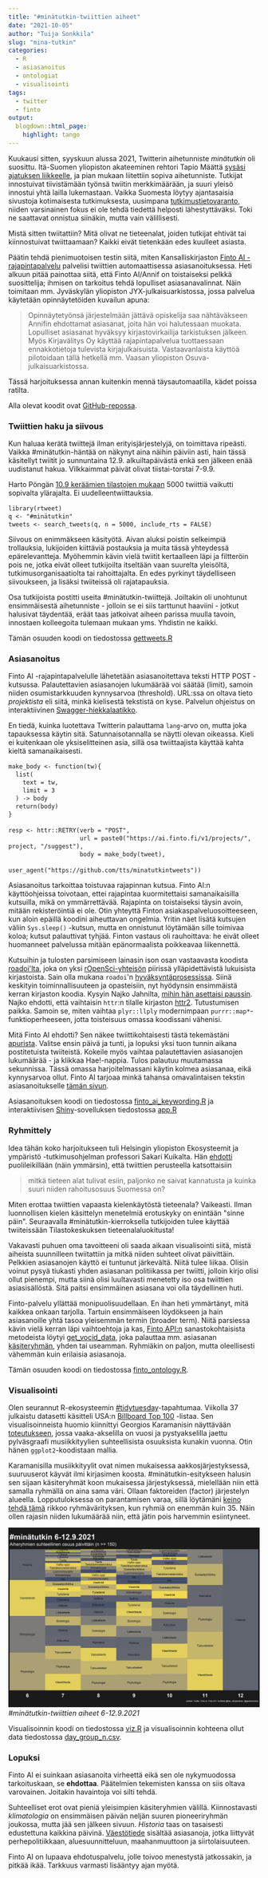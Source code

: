 ```yaml
---
title: "#minätutkin-twiittien aiheet"
date: "2021-10-05"
author: "Tuija Sonkkila"
slug: "mina-tutkin"
categories:
  - R
  - asiasanoitus
  - ontologiat
  - visualisointi
tags:
  - twitter
  - finto
output:
  blogdown::html_page:
    highlight: tango
---
```


Kuukausi sitten, syyskuun alussa 2021, Twitterin aihetunniste *minätutkin* oli suosittu. Itä-Suomen yliopiston akateeminen rehtori Tapio Määttä [sysäsi ajatuksen liikkeelle](https://twitter.com/tapiomaatta/status/1434449463268057092), ja pian mukaan liitettiin sopiva aihetunniste. Tutkijat innostuivat tiivistämään työnsä twiitin merkkimäärään, ja suuri yleisö innostui yhtä lailla lukemastaan. Vaikka Suomesta löytyy ajantasaisia sivustoja kotimaisesta tutkimuksesta, uusimpana [tutkimustietovaranto](https://www.tiedejatutkimus.fi/fi/), niiden varsinainen fokus ei ole tehdä tiedettä helposti lähestyttäväksi. Toki ne saattavat onnistua siinäkin, mutta vain välillisesti.

Mistä sitten twiitattiin? Mitä olivat ne tieteenalat, joiden tutkijat ehtivät tai kiinnostuivat twiittaamaan? Kaikki eivät tietenkään edes kuulleet asiasta. 

Päätin tehdä pienimuotoisen testin siitä, miten Kansalliskirjaston [Finto AI -rajapintapalvelu](https://www.kiwi.fi/display/Finto/Finto+AI%3An+rajapintapalvelu) palvelisi twiittien automaattisessa asiasanoituksessa. Heti alkuun pitää painottaa siitä, että Finto AI/Annif on toistaiseksi pelkkä suosittelija; ihmisen on tarkoitus tehdä lopulliset asiasanavalinnat. Näin toimitaan mm. Jyväskylän yliopiston JYX-julkaisuarkistossa, jossa palvelua käytetään opinnäytetöiden kuvailun apuna:

>Opinnäytetyönsä järjestelmään jättävä opiskelija saa nähtäväkseen Annifin ehdottamat asiasanat, joita hän voi halutessaan muokata. Lopulliset asiasanat hyväksyy kirjastovirkailija tarkistuksen jälkeen. Myös Kirjavälitys Oy käyttää rajapintapalvelua tuottaessaan ennakkotietoja tulevista kirjajulkaisuista. Vastaavanlaista käyttöä pilotoidaan tällä hetkellä mm. Vaasan yliopiston Osuva-julkaisuarkistossa.

Tässä harjoituksessa annan kuitenkin mennä täysautomaatilla, kädet poissa ratilta. 

Alla olevat koodit ovat [GitHub-repossa](https://github.com/tts/minatutkintweets).

### Twiittien haku ja siivous

Kun haluaa kerätä twiittejä ilman erityisjärjestelyjä, on toimittava ripeästi. Vaikka #minätutkin-häntää on näkynyt aina näihin päiviin asti, hain tässä käsitellyt twiitit jo sunnuntaina 12.9. alkuiltapäivästä enkä sen jälkeen enää uudistanut hakua. Vilkkaimmat päivät olivat tiistai-torstai 7-9.9. 

Harto Pöngän [10.9 keräämien tilastojen mukaan](https://twitter.com/hponka/status/1436240568045158402) 5000 twiittiä vaikutti sopivalta ylärajalta. Ei uudelleentwiittauksia.

```
library(rtweet)
q <- "#minätutkin"
tweets <- search_tweets(q, n = 5000, include_rts = FALSE)
```

Siivous on enimmäkseen käsityötä. Aivan aluksi poistin selkeimpiä trollauksia, lukijoiden kiittäviä postauksia ja muita tässä yhteydessä epärelevantteja. Myöhemmin kävin vielä twiitit kertaalleen läpi ja filtteröin pois ne, jotka eivät olleet tutkijoilta itseltään vaan suurelta yleisöltä, tutkimusorganisaatiolta tai rahoittajalta. En edes pyrkinyt täydelliseen siivoukseen, ja lisäksi twiiteissä oli rajatapauksia. 

Osa tutkijoista postitti useita #minätutkin-twiittejä. Joiltakin oli unohtunut ensimmäisestä aihetunniste - jolloin se ei siis tarttunut haaviini - jotkut halusivat täydentää, eräät taas jatkoivat aiheen parissa muulla tavoin, innostaen kolleegoita tulemaan mukaan yms. Yhdistin ne kaikki.

Tämän osuuden koodi on tiedostossa [gettweets.R](https://github.com/tts/minatutkintweets/blob/main/gettweets.R)

### Asiasanoitus

Finto AI -rajapintapalvelulle lähetetään asiasanoitettava teksti HTTP POST -kutsussa. Palautettavien asiasanojen lukumäärää voi säätää (limit), samoin niiden osumistarkkuuden kynnysarvoa (threshold). URL:ssa on oltava tieto *projektista* eli siitä, minkä kielisestä tekstistä on kyse. Palvelun ohjeistus on interaktiivinen [Swagger-hiekkalaatikko](https://ai.finto.fi/v1/ui/).

En tiedä, kuinka luotettava Twitterin palauttama `lang`-arvo on, mutta joka tapauksessa käytin sitä. Satunnaisotannalla se näytti olevan oikeassa. Kieli ei kuitenkaan ole yksiselitteinen asia, sillä osa twiittaajista käyttää kahta kieltä samanaikaisesti. 

```
make_body <- function(tw){
  list(
    text = tw,
    limit = 3
  ) -> body
  return(body)
}

resp <- httr::RETRY(verb = "POST",
                    url = paste0("https://ai.finto.fi/v1/projects/", project, "/suggest"),
                    body = make_body(tweet),
                    user_agent("https://github.com/tts/minatutkintweets"))
```

Asiasanoitus tarkoittaa toistuvaa rajapinnan kutsua. Finto AI:n käyttöohjeissa toivotaan, ettei rajapintaa kuormitettaisi samanaikaisilla kutsuilla, mikä on ymmärrettävää. Rajapinta on toistaiseksi täysin avoin, mitään rekisteröintiä ei ole. Otin yhteyttä Finton asiakaspalveluosoitteeseen, kun aloin epäillä koodini aiheuttavan ongelmia. Yritin näet lisätä kutsujen väliin `Sys.sleep()` -kutsun, mutta en onnistunut löytämään sille toimivaa koloa; kutsut palauttivat tyhjää. Finton vastaus oli rauhoittava: he eivät olleet huomanneet palvelussa mitään epänormaalista poikkeavaa liikennettä.

Kutsuihin ja tulosten parsimiseen lainasin ison osan vastaavasta koodista [roadoi'lta](https://github.com/ropensci/roadoi), joka on yksi [rOpenSci-yhteisön](https://ropensci.org/) piirissä ylläpidettävistä lukuisista kirjastoista. Sain olla mukana `roadoi`'n [hyväksyntäprosessissa](https://github.com/ropensci/software-review/issues/115). Siinä keskityin toiminnallisuuteen ja opasteisiin, nyt hyödynsin ensimmäistä kerran kirjaston koodia. Kysyin Najko Jahnilta, [mihin hän asettaisi paussin](https://github.com/ropensci/roadoi/issues/33). Najko ehdotti, että vaihtaisin `httr`:n tilalle kirjaston [httr2](https://httr2.r-lib.org/). Tutustumisen paikka. Samoin se, miten vaihtaa `plyr::llply` modernimpaan `purrr::map*`-funktioperheeseen, jotta toisteisuus omassa koodissani vähenisi.

Mitä Finto AI ehdotti? Sen näkee twiittikohtaisesti tästä tekemästäni [apurista](https://ttso.shinyapps.io/minatutkintweets/). Valitse ensin päivä ja tunti, ja lopuksi yksi tuon tunnin aikana postitetuista twiiteistä. Kokeile myös vaihtaa palautettavien asiasanojen lukumäärää - ja klikkaa Hae!-nappia. Tulos palautuu muutamassa sekunnissa. Tässä omassa harjoitelmassani käytin kolmea asiasanaa, eikä kynnysarvoa ollut. Finto AI tarjoaa minkä tahansa omavalintaisen tekstin asiasanoitukselle [tämän sivun](https://ai.finto.fi/).

Asiasanoituksen koodi on tiedostossa [finto_ai_keywording.R](https://github.com/tts/minatutkintweets/blob/main/finto_ai_keywording.R) ja interaktiivisen [Shiny](https://github.com/rstudio/shiny)-sovelluksen tiedostossa [app.R](https://github.com/tts/minatutkintweets/blob/main/app.R)

### Ryhmittely

Idea tähän koko harjoitukseen tuli Helsingin yliopiston Ekosysteemit ja ympäristö -tutkimusohjelman professori Sakari Kuikalta. Hän [ehdotti](https://twitter.com/Sakari_Kuikka/status/1435905714455814148) puolileikillään (näin ymmärsin), että twiittien perusteella katsottaisiin

>mitkä tieteen alat tulivat esiin, paljonko ne saivat kannatusta ja kuinka suuri niiden rahoitusosuus Suomessa on?

Miten erottaa twiittien vapaasta kielenkäytöstä tieteenala? Vaikeasti. Ilman luonnollisen kielen käsittelyn menetelmiä erotuskyky on enintään "sinne päin". Seuraavalla #minätutkin-kierroksella tutkijoiden tulee käyttää twiiteissään Tilastokeskuksen tieteenalaluokitusta!

Vakavasti puhuen oma tavoitteeni oli saada aikaan visualisointi siitä, mistä aiheista suunnilleen twiitattiin ja mitkä niiden suhteet olivat päivittäin. Pelkkien asiasanojen käyttö ei tuntunut järkevältä. Niitä tulee liikaa. Olisin voinut pysyä tiukasti yhden asiasanan politiikassa per twiitti, jolloin kirjo olisi ollut pienempi, mutta siinä olisi luultavasti menetetty iso osa twiittien asiasisällöstä. Sitä paitsi ensimmäinen asiasana voi olla täydellinen huti.

Finto-palvelu yllättää monipuolisuudellaan. En ihan heti ymmärtänyt, mitä kaikkea onkaan tarjolla. Tartuin ensimmäiseen löydökseen ja hain asiasanoille yhtä tasoa yleisemmän termin (broader term). Niitä parsiessa kävin vielä kerran läpi vaihtoehtoja ja kas, [Finto API:n](https://api.finto.fi/) sanastokohtaisista metodeista löytyi [get_vocid_data](https://api.finto.fi/doc/#!/Vocabulary45specific32methods/get_vocid_data), joka palauttaa mm. asiasanan [käsiteryhmän](https://finto.fi/yso/fi/groups), yhden tai useamman. Ryhmiäkin on paljon, mutta oleellisesti vähemmän kuin erilaisia asiasanoja.

Tämän osuuden koodi on tiedostossa [finto_ontology.R](https://github.com/tts/minatutkintweets/blob/main/finto_ontology.R).

### Visualisointi

Olen seurannut R-ekosysteemin [#tidytuesday](https://github.com/rfordatascience/tidytuesday)-tapahtumaa. Viikolla 37 julkaistu datasetti käsitteli USA:n [Billboard Top 100](https://github.com/rfordatascience/tidytuesday/blob/master/data/2021/2021-09-14/readme.md) -listaa. Sen visualisoinneista huomio kiinnittyi Georgios Karamanisin näyttävään [toteutukseen](https://github.com/gkaramanis/tidytuesday/tree/master/2021/2021-week37), jossa vaaka-akselilla on vuosi ja pystyakselilla jaettu pylväsgraafi musiikkityylien suhteellisista osuuksista kunakin vuonna. Otin hänen `ggplot2`-koodistaan mallia.

Karamanisilla musiikkityylit ovat nimen mukaisessa aakkosjärjestyksessä, suuruuserot käyvät ilmi kirjasimen koosta. #minätutkin-esitykseen halusin sen sijaan käsiteryhmät koon mukaisessa järjestyksessä, mielellään niin että samalla ryhmällä on aina sama väri. Ollaan faktoreiden (factor) järjestelyn alueella. Lopputuloksessa on parantamisen varaa, sillä löytämäni [keino tehdä tämä](https://stackoverflow.com/a/53598064) rikkoo ryhmävärityksen, kun ryhmiä on enemmän kuin 35. Näin ollen rajasin niiden lukumäärää niin, että jätin pois harvemmin esiintyneet. 

![minatutkintweets](minatutkintweets.png)
*#minätutkin-twiittien aiheet 6-12.9.2021*

Visualisoinnin koodi on tiedostossa [viz.R](https://github.com/tts/minatutkintweets/blob/main/viz.R) ja visualisoinnin kohteena ollut data tiedostossa [day_group_n.csv](https://github.com/tts/minatutkintweets/blob/main/day_group_n.csv).

### Lopuksi

Finto AI ei suinkaan asiasanoita virheettä eikä sen ole nykymuodossa tarkoituskaan, se **ehdottaa**. Päätelmien tekemisten kanssa on siis oltava varovainen. Joitakin havaintoja voi silti tehdä.

Suhteelliset erot ovat pieniä yleisimpien käsiteryhmien välillä. Kiinnostavasti *klimatologia* on ensimmäisen päivän neljän suuren pioneeriryhmän joukossa, mutta jää sen jälkeen sivuun. *Historia* taas on tasaisesti edustettuna kaikkina päivinä. [Väestötiede](https://finto.fi/ykl/fi/page/31.5) sisältää asiasanoja, jotka liittyvät perhepolitiikkaan, aluesuunnitteluun, maahanmuuttoon ja siirtolaisuuteen. 

Finto AI on lupaava ehdotuspalvelu, jolle toivoo menestystä jatkossakin, ja pitkää ikää. Tarkkuus varmasti lisääntyy ajan myötä. 
